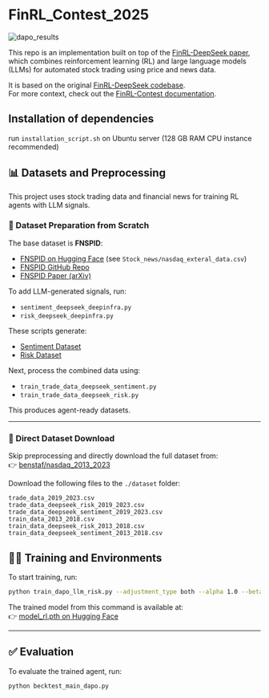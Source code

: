 # FinRL_Contest_2025

![dapo_results](https://github.com/user-attachments/assets/5dc3d27f-44b1-4fdc-9fc0-9ce95717ed18)

This repo is an implementation built on top of the [FinRL-DeepSeek paper](https://arxiv.org/abs/2502.07393),  
which combines reinforcement learning (RL) and large language models (LLMs) for automated stock trading using price and news data.

It is based on the original [FinRL-DeepSeek codebase](https://github.com/benstaf/FinRL_DeepSeek).  
For more context, check out the [FinRL-Contest documentation](https://finrl-contest.readthedocs.io/en/latest/).

## Installation of dependencies 
run `installation_script.sh` on Ubuntu server (128 GB RAM CPU instance recommended)

## 📊 Datasets and Preprocessing

This project uses stock trading data and financial news for training RL agents with LLM signals.

### 🔧 Dataset Preparation from Scratch

The base dataset is **FNSPID**:  
- [FNSPID on Hugging Face](https://huggingface.co/datasets/Zihan1004/FNSPID) (see `Stock_news/nasdaq_exteral_data.csv`)  
- [FNSPID GitHub Repo](https://github.com/Zdong104/FNSPID_Financial_News_Dataset)  
- [FNSPID Paper (arXiv)](https://arxiv.org/abs/2402.06698)

To add LLM-generated signals, run:
- `sentiment_deepseek_deepinfra.py`
- `risk_deepseek_deepinfra.py`

These scripts generate:
- [Sentiment Dataset](https://huggingface.co/datasets/benstaf/nasdaq_news_sentiment)
- [Risk Dataset](https://huggingface.co/datasets/benstaf/risk_nasdaq)

Next, process the combined data using:
- `train_trade_data_deepseek_sentiment.py`
- `train_trade_data_deepseek_risk.py`

This produces agent-ready datasets.

---

### 💾 Direct Dataset Download

Skip preprocessing and directly download the full dataset from:  
👉 [benstaf/nasdaq_2013_2023](https://huggingface.co/datasets/benstaf/nasdaq_2013_2023)

Download the following files to the `./dataset` folder:

```
trade_data_2019_2023.csv  
trade_data_deepseek_risk_2019_2023.csv  
trade_data_deepseek_sentiment_2019_2023.csv  
train_data_2013_2018.csv  
train_data_deepseek_risk_2013_2018.csv  
train_data_deepseek_sentiment_2013_2018.csv
```

## 🏋️‍♂️ Training and Environments

To start training, run:

```bash
python train_dapo_llm_risk.py --adjustment_type both --alpha 1.0 --beta 1.0
```

The trained model from this command is available at:  
👉 [model_rl.pth on Hugging Face](https://huggingface.co/rz2689/finrl-dapo-grpo-sentiment-risk/blob/main/model_rl.pth)

---

## ✅ Evaluation

To evaluate the trained agent, run:

```bash
python becktest_main_dapo.py
```
